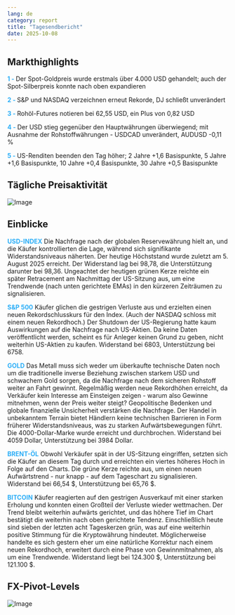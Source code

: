 ```yaml
---
lang: de
category: report
title: "Tagesendbericht"
date: 2025-10-08
---
```



<h2>Markthighlights</h2>
<strong style="color: #2caef7;">1 - </strong> Der Spot-Goldpreis wurde erstmals über 4.000 USD gehandelt; auch der Spot-Silberpreis konnte nach oben expandieren

<strong style="color: #2caef7;">2 - </strong> S&P und NASDAQ verzeichnen erneut Rekorde, DJ schließt unverändert

<strong style="color: #2caef7;">3 - </strong> Rohöl-Futures notieren bei 62,55 USD, ein Plus von 0,82 USD

<strong style="color: #2caef7;">4 - </strong> Der USD stieg gegenüber den Hauptwährungen überwiegend; mit Ausnahme der Rohstoffwährungen - USDCAD unverändert, AUDUSD -0,11 %

<strong style="color: #2caef7;">5 - </strong> US-Renditen beenden den Tag höher; 2 Jahre +1,6 Basispunkte, 5 Jahre +1,6 Basispunkte, 10 Jahre +0,4 Basispunkte, 30 Jahre +0,5 Basispunkte



<h2>Tägliche Preisaktivität</h2>
<img src="https://markleighedu.github.io/img/Oct-2025/08-Oct-2025/price.jpg" alt="Image"/>

<h2>Einblicke</h2>
<strong style="color: #2caef7;">USD-INDEX</strong> Die Nachfrage nach der globalen Reservewährung hielt an, und die Käufer kontrollierten die Lage, während sich signifikante Widerstandsniveaus näherten. Der heutige Höchststand wurde zuletzt am 5. August 2025 erreicht. Der Widerstand lag bei 98,78, die Unterstützung darunter bei 98,36. Ungeachtet der heutigen grünen Kerze reichte ein später Retracement am Nachmittag der US-Sitzung aus, um eine Trendwende (nach unten gerichtete EMAs) in den kürzeren Zeiträumen zu signalisieren.

<strong style="color: #2caef7;">S&P 500</strong> Käufer glichen die gestrigen Verluste aus und erzielten einen neuen Rekordschlusskurs für den Index. (Auch der NASDAQ schloss mit einem neuen Rekordhoch.) Der Shutdown der US-Regierung hatte kaum Auswirkungen auf die Nachfrage nach US-Aktien. Da keine Daten veröffentlicht werden, scheint es für Anleger keinen Grund zu geben, nicht weiterhin US-Aktien zu kaufen. Widerstand bei 6803, Unterstützung bei 6758.

<strong style="color: #2caef7;">GOLD</strong> Das Metall muss sich weder um überkaufte technische Daten noch um die traditionelle inverse Beziehung zwischen starkem USD und schwachem Gold sorgen, da die Nachfrage nach dem sicheren Rohstoff weiter an Fahrt gewinnt. Regelmäßig werden neue Rekordhöhen erreicht, da Verkäufer kein Interesse am Einsteigen zeigen - warum also Gewinne mitnehmen, wenn der Preis weiter steigt? Geopolitische Bedenken und globale finanzielle Unsicherheit verstärken die Nachfrage. Der Handel in unbekanntem Terrain bietet Händlern keine technischen Barrieren in Form früherer Widerstandsniveaus, was zu starken Aufwärtsbewegungen führt. Die 4000-Dollar-Marke wurde erreicht und durchbrochen. Widerstand bei 4059 Dollar, Unterstützung bei 3984 Dollar.

<strong style="color: #2caef7;">BRENT-ÖL</strong> Obwohl Verkäufer spät in der US-Sitzung eingriffen, setzten sich die Käufer an diesem Tag durch und erreichten ein viertes höheres Hoch in Folge auf den Charts. Die grüne Kerze reichte aus, um einen neuen Aufwärtstrend - nur knapp - auf dem Tageschart zu signalisieren. Widerstand bei 66,54 $, Unterstützung bei 65,76 $.

<strong style="color: #2caef7;">BITCOIN</strong> Käufer reagierten auf den gestrigen Ausverkauf mit einer starken Erholung und konnten einen Großteil der Verluste wieder wettmachen. Der Trend bleibt weiterhin aufwärts gerichtet, und das höhere Tief im Chart bestätigt die weiterhin nach oben gerichtete Tendenz. Einschließlich heute sind sieben der letzten acht Tageskerzen grün, was auf eine weiterhin positive Stimmung für die Kryptowährung hindeutet. Möglicherweise handelte es sich gestern eher um eine natürliche Korrektur nach einem neuen Rekordhoch, erweitert durch eine Phase von Gewinnmitnahmen, als um eine Trendwende. Widerstand liegt bei 124.300 $, Unterstützung bei 121.100 $.



<h2>FX-Pivot-Levels</h2>
<img src="https://markleighedu.github.io/img/Oct-2025/08-Oct-2025/pivot.jpg" alt="Image"/>